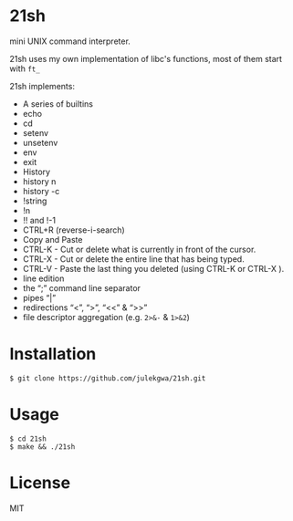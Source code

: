 # 21sh
mini UNIX command interpreter.

21sh uses my own implementation of libc's functions, most of them start with `ft_`

21sh implements:

* A series of builtins
 * echo 
 * cd
 * setenv
 * unsetenv
 * env
 * exit
* History
 * history n
 * history -c
 * !string
 * !n
 * !! and !-1
 * CTRL+R (reverse-i-search)
* Copy and Paste
 * CTRL-K - Cut or delete what is currently in front of the cursor.
 * CTRL-X - Cut or delete the entire line that has being typed.
 * CTRL-V - Paste the last thing you deleted (using CTRL-K or CTRL-X ).
* line edition
* the “;” command line separator
* pipes “|”
* redirections “<”, “>”, “<<” & “>>”
* file descriptor aggregation (e.g. ``2>&-`` & ``1>&2``)

# Installation
```
$ git clone https://github.com/julekgwa/21sh.git
```

# Usage
```
$ cd 21sh
$ make && ./21sh

```
# License
MIT